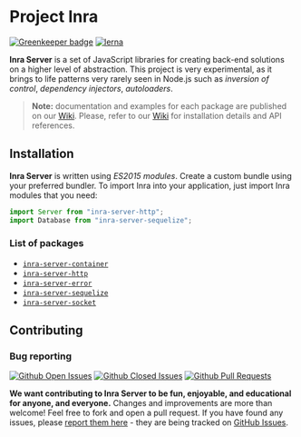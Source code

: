 # Project Inra

[![Greenkeeper badge](https://badges.greenkeeper.io/project-inra/inra-server.svg)](https://greenkeeper.io/)
[![lerna](https://img.shields.io/badge/maintained%20with-lerna-cc00ff.svg)](https://lernajs.io/)

**Inra Server** is a set of JavaScript libraries for creating back-end solutions on a higher level of abstraction. This project is very experimental, as it brings to life patterns very rarely seen in Node.js such as _inversion of control_, _dependency injectors_, _autoloaders_.

>**Note:** documentation and examples for each package are published on our [Wiki](https://github.com/project-inra/inra-server/wiki). Please, refer to our [Wiki](https://github.com/project-inra/inra-server/wiki) for installation details and API references.

## Installation

**Inra Server** is written using _ES2015 modules_. Create a custom bundle using your preferred bundler. To import Inra into your application, just import Inra modules that you need:

```javascript
import Server from "inra-server-http";
import Database from "inra-server-sequelize";
```

### List of packages

- [`inra-server-container`](https://github.com/project-inra/inra-server/tree/master/packages/inra-server-container)
- [`inra-server-http`](https://github.com/project-inra/inra-server/tree/master/packages/inra-server-error)
- [`inra-server-error`](https://github.com/project-inra/inra-server/tree/master/packages/inra-server-http)
- [`inra-server-sequelize`](https://github.com/project-inra/inra-server/tree/master/packages/inra-server-sequelize)
- [`inra-server-socket`](https://github.com/project-inra/inra-server/tree/master/packages/inra-server-socket)

## Contributing

### Bug reporting

[![Github Open Issues](https://img.shields.io/github/issues-raw/project-inra/inra-server.svg)](https://github.com/project-inra/inra-server/issues)
[![Github Closed Issues](https://img.shields.io/github/issues-closed-raw/project-inra/inra-server.svg)](https://github.com/project-inra/inra-server/issues?q=is%3Aissue+is%3Aclosed)
[![Github Pull Requests](https://img.shields.io/github/issues-pr-raw/project-inra/inra-server.svg)](https://github.com/project-inra/inra-server/pulls)

**We want contributing to Inra Server to be fun, enjoyable, and educational for anyone, and everyone.** Changes and improvements are more than welcome! Feel free to fork and open a pull request. If you have found any issues, please [report them here](https://github.com/project-inra/inra-server/issues/new) - they are being tracked on [GitHub Issues](https://github.com/project-inra/inra-server/issues).
